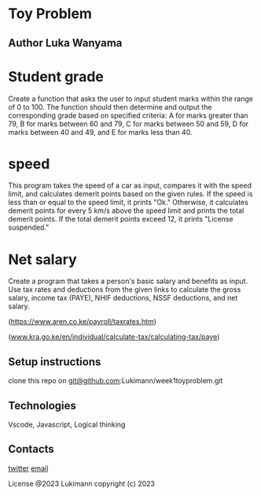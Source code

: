 # Toy Problem

## Author Luka Wanyama


# Student grade

Create a function that asks the user to input student marks within the range of 0 to 100. The function should then determine and output the corresponding grade based on specified criteria: A for marks greater than 79, B for marks between 60 and 79, C for marks between 50 and 59, D for marks between 40 and 49, and E for marks less than 40.

# speed

This program takes the speed of a car as input, compares it with the speed limit, and calculates demerit points based on the given rules. If the speed is less than or equal to the speed limit, it prints "Ok." Otherwise, it calculates demerit points for every 5 km/s above the speed limit and prints the total demerit points. If the total demerit points exceed 12, it prints "License suspended."

# Net salary

Create a program that takes a person's basic salary and benefits as input. Use tax rates and deductions from the given links to calculate the gross salary, income tax (PAYE), NHIF deductions, NSSF deductions, and net salary.

(https://www.aren.co.ke/payroll/taxrates.htm)

(www.kra.go.ke/en/individual/calculate-tax/calculating-tax/paye)

## Setup instructions
clone this repo on git@github.com:Lukimann/week1toyproblem.git

## Technologies
Vscode, 
Javascript, 
Logical thinking

## Contacts
[twitter](@l_wanyama)
[email](lukewanyama5@gmail.com)


License 
@2023 Lukimann
copyright (c) 2023